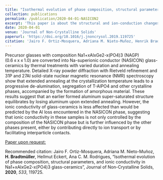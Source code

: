 ```yaml
---
title: "Isothermal evolution of phase composition, structural parameters, and ionic conductivity in Na1+xAlxGe2-x(PO4)3 glass-ceramics"
collection: publications
permalink: /publication/2020-04-01-NASICON2
excerpt: 'This paper is about the structural and ion-conduction changes in a Na-superionic conducting (NASICON) system upon extented thermal treatment.'
date: 2020-04-01
venue: 'Journal of Non-Crystalline Solids'
paperurl: 'https://doi.org/10.1016/j.jnoncrysol.2019.119725'
citation: 'Jairo F. Ortiz-Mosquera, Adriana M. Nieto-Muñoz, Henrik Bradtmüller, Hellmut Eckert, Ana C. M. Rodrigues, “Isothermal evolution of phase composition, structural parameters, and ionic conductivity in Na1+xAlxGe2-x(PO4)3 glass-ceramics”, Journal of Non-Crystalline Solids, 2020, 533, 119725.'
---
```

Precursor glasses with composition Na1+xAlxGe2-x(PO4)3 (NAGP) (0.6 ≤ x ≤ 1.0) are converted into Na-superionic conductor (NASICON) glass-ceramics by thermal treatments with varied duration and annealing temperature. Detailed X-ray powder diffraction with Rietveld refinement and 31P and 27Al solid-state nuclear magnetic resonance (NMR) spectroscopy show that extended annealing at the crystallization temperature leads to a progressive de-alumination, segregation of T-AlPO4 and other crystalline phases, accompanied by the formation of amorphous material. These results suggest that an earlier formed aluminum super-saturated structure equilibrates by losing aluminum upon extended annealing. However, the ionic conductivity of glass-ceramics is less affected than would be predicted by the Al loss encountered in the NASICON phase, suggesting that ionic conductivity in these samples is not only controlled by the composition of the NASICON phase but is further influenced by the other phases present, either by contributing directly to ion transport or by facilitating interparticle contacts.

[Paper upon request:](@mailto:mail@bradtmueller.net)

Recommended citation:  Jairo F. Ortiz-Mosquera, Adriana M. Nieto-Muñoz, <b>H. Bradtmüller</b>, Hellmut Eckert, Ana C. M. Rodrigues, “Isothermal evolution of phase composition, structural parameters, and ionic conductivity in Na1+xAlxGe2-x(PO4)3 glass-ceramics”, Journal of Non-Crystalline Solids, **2020**, *533*, 119725.